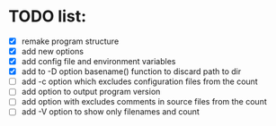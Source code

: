 # TODO list:
- [x] remake program structure
- [x] add new options
- [x] add config file and environment variables
- [x] add to -D option basename() function to discard path to dir
- [ ] add -c option which excludes configuration files from the count
- [ ] add option to output program version
- [ ] add option with excludes comments in source files from the count
- [ ] add -V option to show only filenames and count
